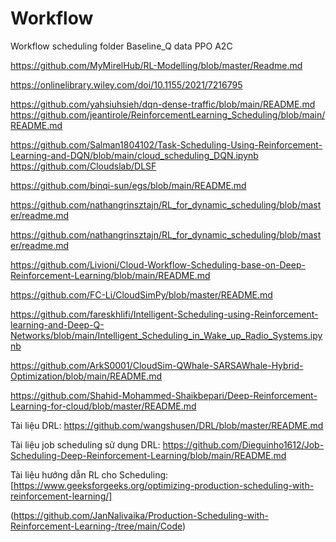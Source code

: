 # Workflow
Workflow scheduling
folder
Baseline_Q
data
PPO
A2C

https://github.com/MyMirelHub/RL-Modelling/blob/master/Readme.md


https://onlinelibrary.wiley.com/doi/10.1155/2021/7216795

https://github.com/yahsiuhsieh/dqn-dense-traffic/blob/main/README.md
https://github.com/jeantirole/ReinforcementLearning_Scheduling/blob/main/README.md

https://github.com/Salman1804102/Task-Scheduling-Using-Reinforcement-Learning-and-DQN/blob/main/cloud_scheduling_DQN.ipynb
https://github.com/Cloudslab/DLSF

https://github.com/binqi-sun/egs/blob/main/README.md

https://github.com/nathangrinsztajn/RL_for_dynamic_scheduling/blob/master/readme.md

https://github.com/nathangrinsztajn/RL_for_dynamic_scheduling/blob/master/readme.md


https://github.com/Livioni/Cloud-Workflow-Scheduling-base-on-Deep-Reinforcement-Learning/blob/main/README.md


https://github.com/FC-Li/CloudSimPy/blob/master/README.md


https://github.com/fareskhlifi/Intelligent-Scheduling-using-Reinforcement-learning-and-Deep-Q-Networks/blob/main/Intelligent_Scheduling_in_Wake_up_Radio_Systems.ipynb

https://github.com/ArkS0001/CloudSim-QWhale-SARSAWhale-Hybrid-Optimization/blob/main/README.md

https://github.com/Shahid-Mohammed-Shaikbepari/Deep-Reinforcement-Learning-for-cloud/blob/master/README.md 

Tài liệu DRL: https://github.com/wangshusen/DRL/blob/master/README.md 

Tài liệu job scheduling sử dụng DRL:  https://github.com/Dieguinho1612/Job-Scheduling-Deep-Reinforcement-Learning/blob/main/README.md

Tài liệu hướng dẫn RL cho Scheduling: [https://www.geeksforgeeks.org/optimizing-production-scheduling-with-reinforcement-learning/]

(https://github.com/JanNalivaika/Production-Scheduling-with-Reinforcement-Learning-/tree/main/Code)

